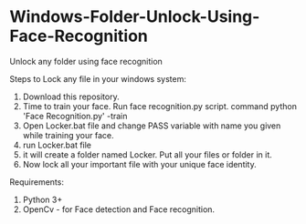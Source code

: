 # Windows-Folder-Unlock-Using-Face-Recognition
Unlock any folder using face recognition

Steps to Lock any file in your windows system:
1) Download this repository.
2) Time to train your face. Run face recognition.py script. command python 'Face Recognition.py' -train
3) Open Locker.bat file and change PASS variable with name you given while training your face.
4) run Locker.bat file
5) it will create a folder named Locker. Put all your files or folder in it.
6) Now lock all your important file with your unique face identity. 

Requirements: 
1) Python 3+
2) OpenCv - for Face detection and Face recognition.


